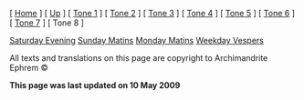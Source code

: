 \[ [Home](index.md) \] \[ [Up](oktoich.md) \] \[ [Tone 1](tone_1.md) \] \[ [Tone 2](tone_2.md) \] \[ [Tone 3](tone_3.md) \] \[ [Tone 4](tone_4.md) \] \[ [Tone 5](tone_5.md) \] \[ [Tone 6](tone_6.md) \] \[ [Tone 7](tone_7.md) \] \[ Tone 8 \]

[Saturday Evening](sat8e.md)
[Sunday Matins](sun8m.md)
[Monday Matins](monday_matins5.md)
[Weekday Vespers](weekday_vespers5.md)

All texts and translations on this page are copyright to
Archimandrite Ephrem ©

**This page was last updated on 10 May 2009**
